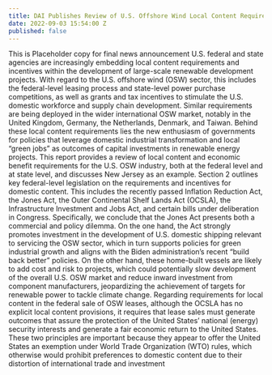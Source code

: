 ```yaml
---
title: DAI Publishes Review of U.S. Offshore Wind Local Content Requirements
date: 2022-09-03 15:54:00 Z
published: false
---
```


This is Placeholder copy for final news announcement
U.S. federal and state agencies are increasingly embedding local content requirements and incentives within the development of large-scale renewable development projects. With regard to the U.S. offshore wind (OSW) sector, this includes the federal-level leasing process and state-level power purchase competitions, as well as grants and tax incentives to stimulate the U.S. domestic workforce and supply chain development. Similar requirements are being deployed in the wider international OSW market, notably in the United Kingdom, Germany, the Netherlands, Denmark, and Taiwan. Behind these local content requirements lies the new enthusiasm of governments for policies that leverage domestic industrial transformation and local “green jobs” as outcomes of capital investments in renewable energy projects.
This report provides a review of local content and economic benefit requirements for the U.S. OSW industry, both at the federal level and at state level, and discusses New Jersey as an example. Section 2 outlines key federal-level legislation on the requirements and incentives for domestic content. This includes the recently passed Inflation Reduction Act, the Jones Act, the Outer Continental Shelf Lands Act (OCSLA), the Infrastructure Investment and Jobs Act, and certain bills under deliberation in Congress. Specifically, we conclude that the Jones Act presents both a commercial and policy dilemma. On the one hand, the Act strongly promotes investment in the development of U.S. domestic shipping relevant to servicing the OSW sector, which in turn supports policies for green industrial growth and aligns with the Biden administration’s recent “build back better” policies. On the other hand, these home-built vessels are likely to add cost and risk to projects, which could potentially slow development of the overall U.S. OSW market and reduce inward investment from component manufacturers, jeopardizing the achievement of targets for renewable power to tackle climate change. 
Regarding requirements for local content in the federal sale of OSW leases, although the OCSLA has no explicit local content provisions, it requires that lease sales must generate outcomes that assure the protection of the United States’ national (energy) security interests and generate a fair economic return to the United States. These two principles are important because they appear to offer the United States an exemption under World Trade Organization (WTO) rules, which otherwise would prohibit preferences to domestic content due to their distortion of international trade and investment